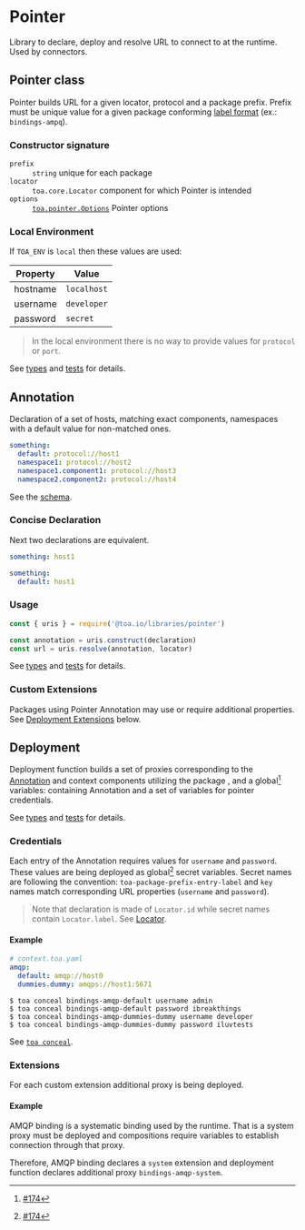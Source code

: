 # Pointer

Library to declare, deploy and resolve URL to connect to at the runtime. Used by connectors.

## Pointer class

Pointer builds URL for a given locator, protocol and a package prefix. Prefix must be unique value
for a given package conforming [label format](#) (ex.: `bindings-ampq`).

### Constructor signature

<dl>
<dt><code>prefix</code></dt>
<dd><code>string</code> unique for each package</dd>
<dt><code>locator</code></dt>
<dd><code>toa.core.Locator</code> component for which Pointer is intended</dd>
<dt><code>options</code></dt>
<dd><code><a href="./types/pointer.d.ts">toa.pointer.Options</a></code> Pointer options</dd>
</dl>

### Local Environment

If `TOA_ENV` is `local` then these values are used:

| Property | Value       |
|----------|-------------|
| hostname | `localhost` |
| username | `developer` |
| password | `secret`    |

> In the local environment there is no way to provide values for `protocol` or `port`.

See [types](types/pointer.d.ts) and [tests](test/pointer.test.js) for details.

## Annotation

Declaration of a set of hosts, matching exact components, namespaces with a default value for
non-matched ones.

```yaml
something:
  default: protocol://host1
  namespace1: protocol://host2
  namespace1.component1: protocol://host3
  namespace2.component2: protocol://host4
```

See the [schema](src/uris/.construct/schema.yaml).

### Concise Declaration

Next two declarations are equivalent.

```yaml
something: host1
```

```yaml
something:
  default: host1
```

### Usage

```javascript
const { uris } = require('@toa.io/libraries/pointer')

const annotation = uris.construct(declaration)
const url = uris.resolve(annotation, locator)
```

See [types](types/uris.d.ts) and [tests](test/uris.test.js) for details.

### Custom Extensions

Packages using Pointer Annotation may use or require additional properties.
See [Deployment Extensions](#extensions) below.

## Deployment

Deployment function builds a set of proxies corresponding to the [Annotation](#annotation) and
context components utilizing the package , and a global[^1] variables: containing Annotation and a
set of variables for pointer credentials.

See [types](types/deployment.d.ts) and [tests](test/deployment.test.js) for details.

### Credentials

Each entry of the Annotation requires values for `username` and `password`. These values are being
deployed as global[^1] secret variables. Secret names are following the
convention: `toa-package-prefix-entry-label` and `key` names match corresponding URL
properties (`username` and `password`).

> Note that declaration is made of `Locator.id` while secret names contain `Locator.label`.
> See [Locator](#).

#### Example

```yaml
# context.toa.yaml
amqp:
  default: amqp://host0
  dummies.dummy: amqps://host1:5671
```

```shell
$ toa conceal bindings-amqp-default username admin
$ toa conceal bindings-amqp-default password ibreakthings
$ toa conceal bindings-amqp-dummies-dummy username developer
$ toa conceal bindings-amqp-dummies-dummy password iluvtests
```

See [`toa conceal`](../../runtime/cli/readme.md#conceal).

### Extensions

For each custom extension additional proxy is being deployed.

#### Example

AMQP binding is a systematic binding used by the runtime. That is a system proxy must be deployed
and compositions require variables to establish connection through that proxy.

Therefore, AMQP binding declares a `system` extension and deployment function declares additional
proxy `bindings-amqp-system`.

[^1]: [#174](https://github.com/toa-io/toa/issues/174)
